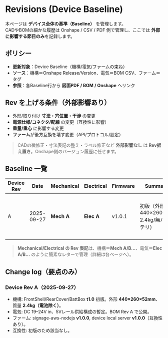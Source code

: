 # Revisions (Device Baseline)

本ページは **デバイス全体の基準（Baseline）** を管理します。  
CADやBOMの細かな履歴は Onshape / CSV / PDF 側で管理し、ここでは **外部に影響する節目のみ**を記録します。

## **ポリシー**

- **更新対象**：Device Baseline（機構/電気/ファームの束ね）
- **ソース**：機構＝Onshape Release/Version、電気＝BOM CSV、ファーム＝タグ
- **参照**：各Baseline行から **図面PDF / BOM / Onshape** へリンク

## **Rev を上げる条件（外部影響あり）**

- 外形/取り付け **寸法・穴位置・干渉** の変更
- **電源仕様/コネクタ/配線** の変更（互換性に影響）
- **重量/重心** に影響する変更
- **ファーム**が後方互換を壊す変更（API/プロトコル/設定）

> CADの微修正・寸法表記の整え・ラベル修正など **外部影響なし** は **Rev据え置き**。Onshape側のバージョン履歴に任せます。

## **Baseline 一覧**

| Device Rev | Date       | Mechanical | Electrical | Firmware | Summary                               | Links |
|------------|------------|------------|------------|----------|----------------------------------------|-------|
| A          | 2025-09-27 | **Mech A** | **Elec A** | v1.0.1   | 初版（外形 440×260×52, 2.4kg/無バッテリ） | [Frame PDF](./mechanical/drawings/Body-FrontShell_t1.0_v1.0.1.pdf), [BOM CSV](./electrical/bom_rev_a.csv), [BOM PDF](./electrical/bom_rev_a.pdf), [Onshape](https://cad.onshape.com/documents/e463a92fe1d1db8a5ae7cfb8/v/c37d62b9bf250e3bedfc0c82/e/8fe36e96feed050b3a66f4dc) |

> **Mechanical/Electrical の Rev 表記**は、機構＝**Mech A/B…**、電気＝**Elec A/B…** のように簡素なレターで管理（詳細は各ページへ）。

## **Change log（要点のみ）**

### **Device Rev A（2025-09-27）**

- 機構: FrontShell/RearCover/BattBox **t1.0** 初版。外形 **440×260×52mm**、質量 **2.4kg（電池除く）**。
- 電気: DC 19–24V in、5Vレール供給構成の暫定。BOM Rev A で公開。
- ファーム: signage-aws-nodejs **v1.0.0**, device local server **v1.0.0**（互換性あり）。
- 互換性: 初版のため該当なし。
